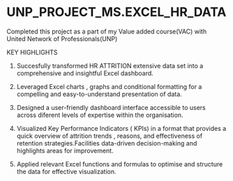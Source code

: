 # UNP_PROJECT_MS.EXCEL_HR_DATA

Completed this project as a part of my Value added course(VAC) with United Network of Professionals(UNP)


KEY HIGHLIGHTS

1. Succesfully transformed HR ATTRITION extensive data set into a comprehensive and insightful Excel dashboard.
 
2. Leveraged Excel charts , graphs and conditional formatting for a compelling and easy-to-understand presentation of data.

3. Designed a user-friendly dashboard interface accessible to users across diferent levels of expertise within the organisation.

4. Visualized Key Performance Indicators ( KPIs) in a format that provides a quick overview of attrition trends , reasons, and effectiveness of retention strategies.Facilities data-driven decision-making and highlights areas for improvement.

5. Applied relevant Excel functions and formulas to optimise and structure the data for effective visualization.
